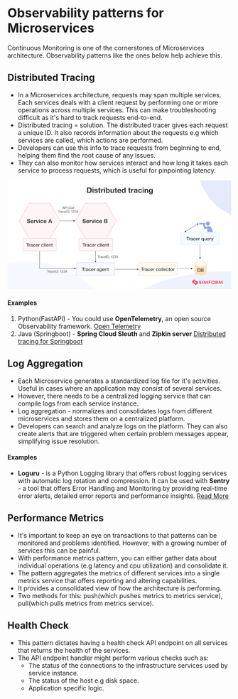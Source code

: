 # Observability patterns for Microservices
Continuous Monitoring is one of the cornerstones of Microservices architecture. Observability patterns like the ones below help achieve this.

## Distributed Tracing
- In a Microservices architecture, requests may span multiple services. Each services deals with a client request by performing one or more operations across multiple services. This can make troubleshooting difficult as it's hard to track requests end-to-end.
- Distributed tracing = solution. The distributed tracer gives each request a unique ID. It also records information about the requests e.g which services are called, which actions are performed.
- Developers can use this info to trace requests from beginning to end, helping them find the root cause of any issues. 
- They can also monitor how services interact and how long it takes each service to process requests, which is useful for pinpointing latency.

![Distributed Tracing](/images/Distributed%20tracing.webp)

#### Examples
1. Python(FastAPI) - You could use **OpenTelemetry**, an open source Observability framework. [Open Telemetry](https://uptrace.dev/get/instrument/opentelemetry-fastapi.html#what-is-opentelemetry)
2. Java (Springboot) - **Spring Cloud Sleuth** and **Zipkin server** [Distributed tracing for Springboot](https://microservices.io/patterns/observability/distributed-tracing.html)

## Log Aggregation
- Each Microservice generates a standardized log file for it's activities. Useful in cases where an application may consist of several services.
- However, there needs to be a centralized logging service that can compile logs from each service instance.
- Log aggregation - normalizes and consolidates logs from different microservices and stores them on a centralized platform.
- Developers can search and analyze logs on the platform. They can also create alerts that are triggered when certain problem messages appear, simplifying issue resolution.

#### Examples
- **Loguru** - is a Python Logging library that offers robust logging services with automatic log rotation and compression. It can be used with **Sentry** - a tool that offers Error Handling and Monitoring by providing real-time error alerts, detailed error reports and performance insights. [Read More](https://marketsplash.com/fastapi-logging/)

## Performance Metrics
- It's important to keep an eye on transactions to that patterns can be monitored and problems identified. However, with a growing number of services this can be painful.
- With performance metrics pattern, you can either gather data about individual operations (e.g latency and cpu utilization) and consolidate it. 
- The pattern aggregates the metrics of different services into a single metrics service that offers reporting and altering capabilities.
- It provides a consolidated view of how the architecture is performing.
- Two methods for this: push(which pushes metrics to metrics service), pull(which pulls metrics from metrics service). 

## Health Check
- This pattern dictates having a health check API endpoint on all services that returns the health of the services.
- The API endpoint handler might perform various checks such as:
    - The status of the connections to the infrastructure services used by service instance.
    - The status of the host e.g disk space.
    - Application specific logic.

    